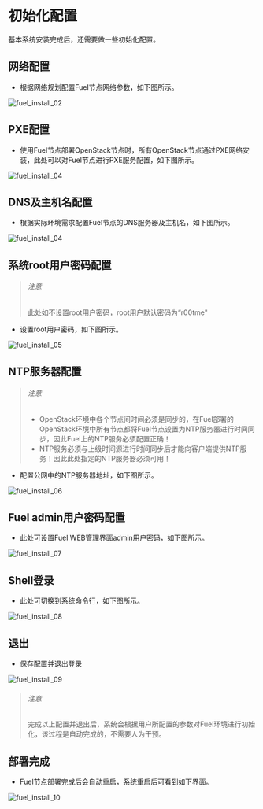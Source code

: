 # 初始化配置

基本系统安装完成后，还需要做一些初始化配置。

## 网络配置

* 根据网络规划配置Fuel节点网络参数，如下图所示。

 ![fuel_install_02](../images/fuel_install_02.png)

## PXE配置

* 使用Fuel节点部署OpenStack节点时，所有OpenStack节点通过PXE网络安装，此处可以对Fuel节点进行PXE服务配置，如下图所示。

 ![fuel_install_04](../images/fuel_install_03.png)

## DNS及主机名配置

* 根据实际环境需求配置Fuel节点的DNS服务器及主机名，如下图所示。

 ![fuel_install_04](../images/fuel_install_04.png)

## 系统root用户密码配置

> ###### 注意
> 此处如不设置root用户密码，root用户默认密码为“r00tme"

* 设置root用户密码，如下图所示。

 ![fuel_install_05](../images/fuel_install_05.png)

## NTP服务器配置

> ###### 注意
> * OpenStack环境中各个节点间时间必须是同步的，在Fuel部署的OpenStack环境中所有节点都将Fuel节点设置为NTP服务器进行时间同步，因此Fuel上的NTP服务必须配置正确！
> * NTP服务必须与上级时间源进行时间同步后才能向客户端提供NTP服务！因此此处指定的NTP服务器必须可用！

* 配置公网中的NTP服务器地址，如下图所示。

 ![fuel_install_06](../images/fuel_install_06.png)

## Fuel admin用户密码配置

* 此处可设置Fuel WEB管理界面admin用户密码，如下图所示。

 ![fuel_install_07](../images/fuel_install_07.png)

## Shell登录

* 此处可切换到系统命令行，如下图所示。

 ![fuel_install_08](../images/fuel_install_08.png)

## 退出

* 保存配置并退出登录

 ![fuel_install_09](../images/fuel_install_09.png)


> ###### 注意
> 完成以上配置并退出后，系统会根据用户所配置的参数对Fuel环境进行初始化，该过程是自动完成的，不需要人为干预。

## 部署完成

* Fuel节点部署完成后会自动重启，系统重启后可看到如下界面。

 ![fuel_install_10](../images/fuel_install_10.png)



















